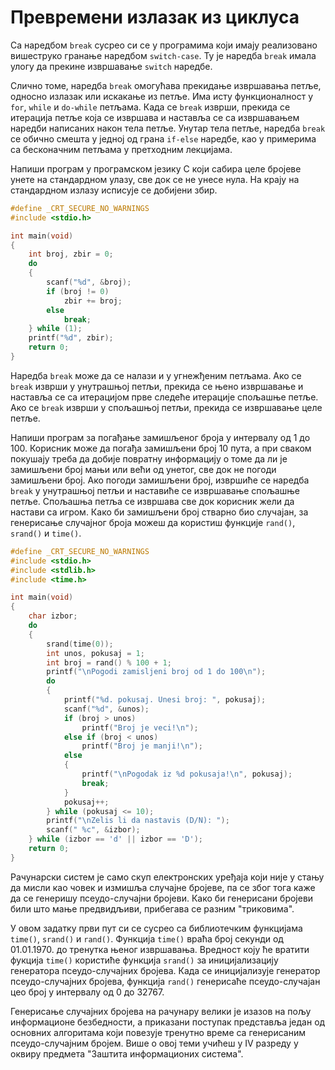 # Превремени излазак из циклуса

Са наредбом `break` сусрео си се у програмима који имају реализовано вишеструко
гранање наредбом `switch-case`. Ту је наредба `break` имала улогу да прекине
извршавање `switch` наредбе.

Слично томе, наредба `break` омогућава прекидање извршавања петље, односно
излазак или искакање из петље. Има исту функционалност у `for`, `while` и
`do-while` петљама. Када се `break` изврши, прекида се итерација петље која се
извршава и наставља се са извршавањем наредби написаних након тела петље.
Унутар тела петље, наредба `break` се обично смешта у једној од грана `if-else`
наредбе, као у примерима са бесконачним петљама у претходним лекцијама.

Напиши програм у програмском језику C који сабира целе бројеве унете на
стандардном улазу, све док се не унесе нула. На крају на стандардном излазу
исписује се добијени збир.

```c
#define _CRT_SECURE_NO_WARNINGS
#include <stdio.h>

int main(void)
{
    int broj, zbir = 0;
    do
    {
        scanf("%d", &broj);
        if (broj != 0)
            zbir += broj;
        else
            break;
    } while (1);
    printf("%d", zbir);
    return 0;
}
```

Наредба `break` може да се налази и у угнежђеним петљама. Ако се `break` изврши
у унутрашњој петљи, прекида се њено извршавање и наставља се са итерацијом прве
следеће итерације спољашње петље. Ако се `break` изврши у спољашњој петљи,
прекида се извршавање целе петље.

Напиши програм за погађање замишљеног броја у интервалу од 1 до 100. Корисник
може да погађа замишљени број 10 пута, а при сваком покушају треба да добије
повратну информацију о томе да ли је замишљени број мањи или већи од унетог,
све док не погоди замишљени број. Ако погоди замишљени број, извршиће се
наредба `break` у унутрашњој петљи и наставиће се извршавање спољашње петље.
Спољашња петља се извршава све док корисник жели да настави са игром. Како би
замишљени број стварно био случајан, за генерисање случајног броја можеш да
користиш функције `rand()`, `srand()` и `time()`.

```c
#define _CRT_SECURE_NO_WARNINGS
#include <stdio.h>
#include <stdlib.h>
#include <time.h>

int main(void)
{
    char izbor;
    do
    {
        srand(time(0));
        int unos, pokusaj = 1;
        int broj = rand() % 100 + 1;
        printf("\nPogodi zamisljeni broj od 1 do 100\n");
        do
        {
            printf("%d. pokusaj. Unesi broj: ", pokusaj);
            scanf("%d", &unos);
            if (broj > unos)
                printf("Broj je veci!\n");
            else if (broj < unos)
                printf("Broj je manji!\n");
            else
            {
                printf("\nPogodak iz %d pokusaja!\n", pokusaj);
                break;
            }
            pokusaj++;
        } while (pokusaj <= 10);
        printf("\nZelis li da nastavis (D/N): ");
        scanf(" %c", &izbor);
    } while (izbor == 'd' || izbor == 'D');
    return 0;
}
```

Рачунарски систем је само скуп електронских уређаја који није у стању да мисли
као човек и измишља случајне бројеве, па се због тога каже да се генеришу
псеудо-случајни бројеви. Како би генерисани бројеви били што мање предвидљиви,
прибегава се разним "триковима".

У овом задатку први пут си се сусрео са библиотечким функцијама `time()`,
`srand()` и `rand()`. Функција `time()` враћа број секунди од 01.01.1970. до
тренутка њеног извршавања. Вредност коју ће вратити фукција `time()` користиће
функција `srand()` за иницијализацију генератора псеудо-случајних бројева. Када
се иницијализује генератор псеудо-случајних бројева, функција `rand()`
генерисаће псеудо-случајан цео број у интервалу од $0$ до $32767$.

Генерисање случајних бројева на рачунару велики је изазов на пољу информационе
безбедности, а приказани поступак представља један од основних алгоритама који
повезује тренутно време са генерисаним псеудо-случајним бројем. Више о овој
теми учићеш у IV разреду у оквиру предмета "Заштита информационих система".
